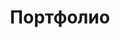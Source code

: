 ---
title: "Портфолио"

projects:
  - title: "TrackIt"
    slug: "trackit"
    image: "trackit_logo.png"
    description: |
      TrackIt – это веб-приложение для управления личными финансами, позволяющее пользователям отслеживать доходы и расходы, устанавливать лимиты по категориям и планировать платежи. Система включает веб-интерфейс (React + ASP.NET Core) и Telegram-бота для уведомлений о транзакциях и напоминаний. Поддерживает аналитику бюджета, графики распределения расходов, безопасность через JWT и интеграцию с PostgreSQL.
---